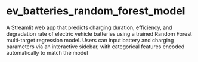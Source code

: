 # ev_batteries_random_forest_model
A Streamlit web app that predicts charging duration, efficiency, and degradation rate of electric vehicle batteries using a trained Random Forest multi-target regression model. Users can input battery and charging parameters via an interactive sidebar, with categorical features encoded automatically to match the model
